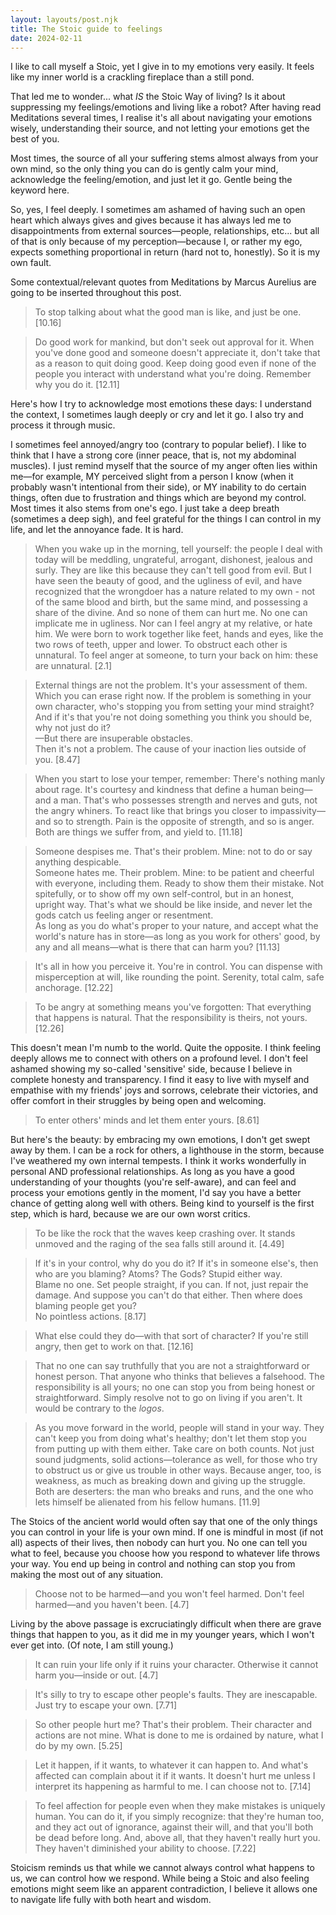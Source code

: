 ```yaml
---
layout: layouts/post.njk
title: The Stoic guide to feelings
date: 2024-02-11
---
```

I like to call myself a Stoic, yet I give in to my emotions very easily. It feels like my inner world is a crackling fireplace than a still pond.

That led me to wonder... what _IS_ the Stoic Way of living? Is it about suppressing my feelings/emotions and living like a robot? After having read Meditations several times, I realise it's all about navigating your emotions wisely, understanding their source, and not letting your emotions get the best of you. 

Most times, the source of all your suffering stems almost always from your own mind, so the only thing you can do is gently calm your mind, acknowledge the feeling/emotion, and just let it go. Gentle being the keyword here.

So, yes, I feel deeply. I sometimes am ashamed of having such an open heart which always gives and gives because it has always led me to disappointments from external sources—people, relationships, etc... but all of that is only because of my perception—because I, or rather my ego, expects something proportional in return (hard not to, honestly). So it is my own fault.

Some contextual/relevant quotes from Meditations by Marcus Aurelius are going to be inserted throughout this post. 

> To stop talking about what the good man is like, and just be one.
[10.16]

> Do good work for mankind, but don't seek out approval for it. When you've done good and someone doesn't appreciate it, don't take that as a reason to quit doing good. Keep doing good even if none of the people you interact with understand what you're doing. Remember why you do it.
[12.11]

Here's how I try to acknowledge most emotions these days: I understand the context, I sometimes laugh deeply or cry and let it go. I also try and process it through music.

I sometimes feel annoyed/angry too (contrary to popular belief). I like to think that I have a strong core (inner peace, that is, not my abdominal muscles). I just remind myself that the source of my anger often lies within me—for example, MY perceived slight from a person I know (when it probably wasn't intentional from their side), or MY inability to do certain things, often due to frustration and things which are beyond my control. Most times it also stems from one's ego. I just take a deep breath (sometimes a deep sigh), and feel grateful for the things I can control in my life, and let the annoyance fade. It is hard.

> When you wake up in the morning, tell yourself: the people I deal with today will be meddling, ungrateful, arrogant, dishonest, jealous and surly. They are like this because they can't tell good from evil. But I have seen the beauty of good, and the ugliness of evil, and have recognized that the wrongdoer has a nature related to my own - not of the same blood and birth, but the same mind, and possessing a share of the divine. And so none of them can hurt me. No one can implicate me in ugliness. Nor can I feel angry at my relative, or hate him. We were born to work together like feet, hands and eyes, like the two rows of teeth, upper and lower. To obstruct each other is unnatural. To feel anger at someone, to turn your back on him: these are unnatural.
[2.1]

> External things are not the problem. It's your assessment of them. Which you can erase right now.
If the problem is something in your own character, who's stopping you from setting your mind straight?
And if it's that you're not doing something you think you should be, why not just do it?<br/>
—But there are insuperable obstacles.<br/>
Then it's not a problem. The cause of your inaction lies outside of you.
[8.47]

> When you start to lose your temper, remember: There's nothing manly about rage. It's courtesy and kindness that define a human being—and a man. That's who possesses strength and nerves and guts, not the angry whiners. To react like that brings you closer to impassivity—and so to strength. Pain is the opposite of strength, and so is anger. Both are things we suffer from, and yield to.
[11.18]

> Someone despises me.
That's their problem.
Mine: not to do or say anything despicable. <br/>
Someone hates me. Their problem.
Mine: to be patient and cheerful with everyone, including them. Ready to show them their mistake. Not spitefully, or to show off my own self-control, but in an honest, upright way. That's what we should be like inside, and never let the gods catch us feeling anger or resentment. <br/>
As long as you do what's proper to your nature, and accept what the world's nature has in store—as long as you work for others' good, by any and all means—what is there that can harm you?
[11.13]

> It's all in how you perceive it. You're in control. You can dispense with misperception at will, like rounding the point. Serenity, total calm, safe anchorage.
[12.22]

> To be angry at something means you've forgotten: 
That everything that happens is natural.
That the responsibility is theirs, not yours.
[12.26]

This doesn't mean I'm numb to the world. Quite the opposite. I think feeling deeply allows me to connect with others on a profound level. I don't feel ashamed showing my so-called 'sensitive' side, because I believe in complete honesty and transparency. I find it easy to live with myself and empathise with my friends' joys and sorrows, celebrate their victories, and offer comfort in their struggles by being open and welcoming. 

> To enter others' minds and let them enter yours.
[8.61]

But here's the beauty: by embracing my own emotions, I don't get swept away by them. I can be a rock for others, a lighthouse in the storm, because I've weathered my own internal tempests. I think it works wonderfully in personal AND professional relationships. As long as you have a good understanding of your thoughts (you're self-aware), and can feel and process your emotions gently in the moment, I'd say you have a better chance of getting along well with others. Being kind to yourself is the first step, which is hard, because we are our own worst critics.

> To be like the rock that the waves keep crashing over. It stands unmoved and the raging of the sea falls still around it.
[4.49]

> If it's in your control, why do you do it? If it's in someone else's, then who are you blaming? Atoms? The Gods? Stupid either way. <br/>
Blame no one. Set people straight, if you can. If not, just repair the damage. And suppose you can't do that either. Then where does blaming people get you?<br/>
No pointless actions.
[8.17]

> What else could they do—with that sort of character?
If you're still angry, then get to work on that.
[12.16]

>That no one can say truthfully that you are not a straightforward or honest person. That anyone who thinks that believes a falsehood. The responsibility is all yours; no one can stop you from being honest or straightforward. Simply resolve not to go on living if you aren't. It would be contrary to the _logos_.

> As you move forward in the world, people will stand in your way. They can't keep you from doing what's healthy; don't let them stop you from putting up with them either. Take care on both counts. Not just sound judgments, solid actions—tolerance as well, for those who try to obstruct us or give us trouble in other ways.
Because anger, too, is weakness, as much as breaking down and giving up the struggle. Both are deserters: the man who breaks and runs, and the one who lets himself be alienated from his fellow humans.
[11.9]

The Stoics of the ancient world would often say that one of the only things you can control in your life is your own mind. If one is mindful in most (if not all) aspects of their lives, then nobody can hurt you. No one can tell you what to feel, because you choose how you respond to whatever life throws your way. You end up being in control and nothing can stop you from making the most out of any situation. 

> Choose not to be harmed—and you won't feel harmed.
Don't feel harmed—and you haven't been.
[4.7]

Living by the above passage is excruciatingly difficult when there are grave things that happen to you, as it did me in my younger years, which I won't ever get into. (Of note, I am still young.)

> It can ruin your life only if it ruins your character. Otherwise it cannot harm you—inside or out.
[4.7]

> It's silly to try to escape other people's faults. They are inescapable. Just try to escape your own.
[7.71]

> So other people hurt me? That's their problem. Their character and actions are not mine. What is done to me is ordained by nature, what I do by my own.
[5.25]

> Let it happen, if it wants, to whatever it can happen to. And what's affected can complain about it if it wants. It doesn't hurt me unless I interpret its happening as harmful to me. I can choose not to.
[7.14]

> To feel affection for people even when they make mistakes is uniquely human. You can do it, if you simply recognize: that they're human too, and they act out of ignorance, against their will, and that you'll both be dead before long. And, above all, that they haven't really hurt you. They haven't diminished your ability to choose.
[7.22]

Stoicism reminds us that while we cannot always control what happens to us, we can control how we respond. While being a Stoic and also feeling emotions might seem like an apparent contradiction, I believe it allows one to navigate life fully with both heart and wisdom.